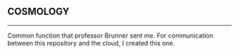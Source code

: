 ## COSMOLOGY

---

Common function that professor Brunner sent me. For communication between this repository and the cloud, I created this one.